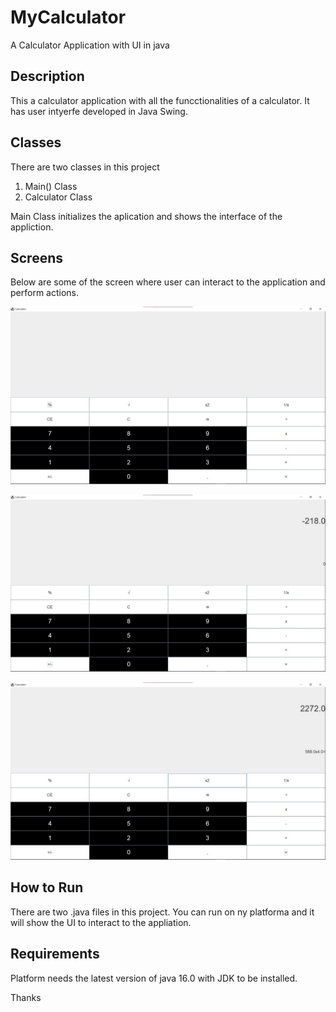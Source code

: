 # MyCalculator
A Calculator Application with UI in java

## Description
This a calculator application with all the funcctionalities of a calculator. It has user intyerfe developed in Java Swing.

## Classes
There are two classes in this project
   1. Main() Class
   2. Calculator Class

Main Class initializes the aplication and shows the interface of the appliction.

## Screens

Below are some of the screen where user can interact to the application and perform actions. 

![Alt text](2.jpeg?raw=true "Optional Title")

![Alt text](1.jpeg?raw=true "Optional Title")

![Alt text](3.jpeg?raw=true "Optional Title")


## How to Run
There are two .java files in this project. You can run on ny platforma and it will show the UI to interact to the appliation.

## Requirements
Platform needs the latest version of java 16.0 with JDK to be installed.


Thanks
